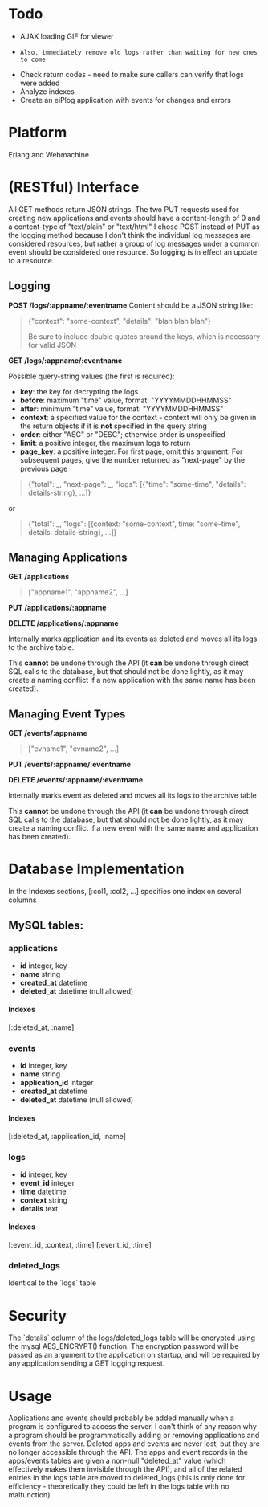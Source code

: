 # Todo

-   AJAX loading GIF for viewer
-     Also, immediately remove old logs rather than waiting for new ones to come
-   Check return codes - need to make sure callers can verify that logs were added
-   Analyze indexes
-   Create an eiPlog application with events for changes and errors


# Platform

Erlang and Webmachine
# (RESTful) Interface

All GET methods return JSON strings.
The two PUT requests used for creating new applications and events
should have a content-length of 0 and a content-type of
"text/plain" or "text/html"
I chose POST instead of PUT as the logging method because I don't
think the individual log messages are considered resources, but
rather a group of log messages under a common event should be
considered one resource. So logging is in effect an update to a
resource.
## Logging

**POST /logs/:appname/:eventname**
Content should be a JSON string like:

> {"context": "some-context", "details": "blah blah blah"}
>
> Be sure to include double quotes around the keys, which is
> necessary for valid JSON

**GET /logs/:appname/:eventname**

Possible query-string values (the first is required):

-   **key**: the key for decrypting the logs
-   **before**: maximum "time" value, format: "YYYYMMDDHHMMSS"
-   **after**: minimum "time" value, format: "YYYYMMDDHHMMSS"
-   **context**: a specified value for the context - context will
    only be given in the return objects if it is **not**&nbsp;specified
    in the query string
-   **order**: either "ASC" or "DESC"; otherwise order is unspecified
-   **limit**: a positive integer, the maximum logs to return
-   **page_key**: a positive integer. For first page, omit this argument. For subsequent
    pages, give the number returned as "next-page" by the previous page

> {"total": \_, "next-page": \_, "logs": [{"time": "some-time", "details": details-string}, ...]}

or

> {"total": _, "logs": [{context: "some-context", time: "some-time", details: details-string}, ...]}

## **Managing Applications**

**GET /applications**
 
> ["appname1", "appname2", ...]

**PUT /applications/:appname**

**DELETE /applications/:appname**

Internally marks application and its events as deleted and moves
all its logs to the archive table. 

This **cannot** be undone through
the API (it **can** be undone through direct SQL calls to the database,
but that should not be done lightly, as it may create a naming conflict
if a new application with the same name has been created).

## Managing Event Types

**GET /events/:appname**

> ["evname1", "evname2", ...]

**PUT /events/:appname/:eventname**

**DELETE /events/:appname/:eventname**

Internally marks event as deleted and moves all its logs to the
archive table

This **cannot** be undone through
the API (it **can** be undone through direct SQL calls to the database,
but that should not be done lightly, as it may create a naming conflict
if a new event with the same name and application has been created).

# Database Implementation

In the Indexes sections, [:col1, :col2, ...] specifies one index on
several columns
## MySQL tables:

### applications

+ **id** integer, key
+ **name** string
+ **created\_at** datetime
+ **deleted\_at** datetime (null allowed)

#### Indexes

[:deleted\_at, :name]
### events

+ **id** integer, key
+ **name** string
+ **application\_id** integer
+ **created\_at** datetime
+ **deleted\_at** datetime (null allowed)

#### Indexes

[:deleted\_at, :application\_id, :name]
### logs

+ **id** integer, key
+ **event\_id** integer
+ **time** datetime
+ **context** string
+ **details** text

#### Indexes

[:event\_id, :context, :time]
[:event\_id, :time]

### deleted\_logs

Identical to the \`logs\` table
# Security

The \`details\` column of the logs/deleted\_logs table will be
encrypted using the mysql AES\_ENCRYPT() function. The encryption
password will be passed as an argument to the application on
startup, and will be required by any application sending a GET
logging request.&nbsp;
# Usage

Applications and events should probably be added manually when a
program is configured to access the server. I can't think of any
reason why a program should be programmatically adding or removing
applications and events from the server. Deleted apps and events
are never lost, but they are no longer accessible through the API.
The apps and event records in the apps/events tables are given a
non-null "deleted\_at" value (which effectively makes them
invisible through the API), and all of the related entries in the
logs table are moved to deleted\_logs (this is only done for
efficiency - theoretically they could be left in the logs table
with no malfunction).
